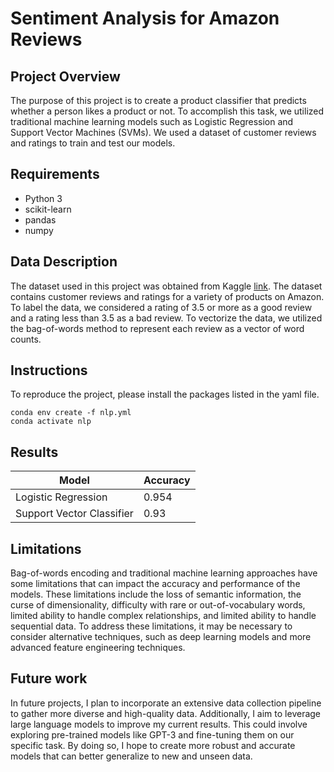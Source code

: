 # Sentiment Analysis for Amazon Reviews

## Project Overview
The purpose of this project is to create a product classifier that predicts whether a person likes a product or not. To accomplish this task, we utilized traditional machine learning models such as Logistic Regression and Support Vector Machines (SVMs). We used a dataset of customer reviews and ratings to train and test our models. 


## Requirements

- Python 3
- scikit-learn
- pandas
- numpy


## Data Description

The dataset used in this project was obtained from Kaggle [link](https://www.kaggle.com/datasets/karkavelrajaj/amazon-sales-dataset). The dataset contains customer reviews and ratings for a variety of products on Amazon. To label the data, we considered a rating of 3.5 or more as a good review and a rating less than 3.5 as a bad review. To vectorize the data, we utilized the bag-of-words method to represent each review as a vector of word counts.




## Instructions
To reproduce the project, please install the packages listed in the yaml file.
```
conda env create -f nlp.yml
conda activate nlp
```


## Results 
| Model | Accuracy |
|-------|----------|
| Logistic Regression | 0.954 |
| Support Vector Classifier | 0.93 |

## Limitations
Bag-of-words encoding and traditional machine learning approaches have some limitations that can impact the accuracy and performance of the models. These limitations include the loss of semantic information, the curse of dimensionality, difficulty with rare or out-of-vocabulary words, limited ability to handle complex relationships, and limited ability to handle sequential data. To address these limitations, it may be necessary to consider alternative techniques, such as deep learning models and more advanced feature engineering techniques.

## Future work
In future projects, I plan to incorporate an extensive data collection pipeline to gather more diverse and high-quality data. Additionally, I aim to leverage large language models to improve my current results. This could involve exploring pre-trained models like GPT-3 and fine-tuning them on our specific task. By doing so, I hope to create more robust and accurate models that can better generalize to new and unseen data.